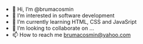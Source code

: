 - 👋 Hi, I’m @brumacosmin
- 👀 I’m interested in software development
- 🌱 I’m currently learning HTML, CSS and JavaSript
- 💞️ I’m looking to collaborate on ...
- 📫 How to reach me brumacosmin@yahoo.com

<!---
brumacosmin/brumacosmin is a ✨ special ✨ repository because its `README.md` (this file) appears on your GitHub profile.
You can click the Preview link to take a look at your changes.
--->
